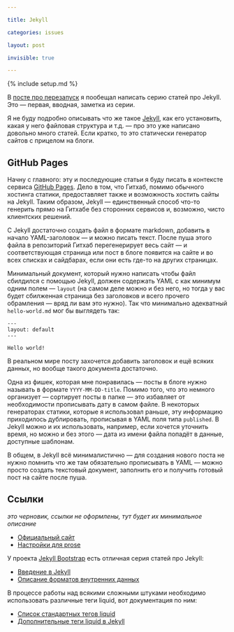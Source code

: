 ```yaml
---

title: Jekyll

categories: issues

layout: post

invisible: true

---
```


{% include setup.md %}

В [посте про перезапуск](http://kizu.ru/issues/restart/) я пообещал написать серию статей про Jekyll. Это — первая, вводная, заметка из серии.

Я не буду подробно описывать что же такое [Jekyll](https://github.com/mojombo/jekyll), как его установить, какая у него файловая структура и т.д. — про это уже написано довольно много статей. Если кратко, то это статически генератор сайтов с прицелом на блоги.

## GitHub Pages

Начну с главного: эту и последующие статьи я буду писать в контексте сервиса [GitHub Pages](http://pages.github.com). Дело в том, что Гитхаб, помимо обычного хостинга статики, предоставляет также и возможность хостить сайты на Jekyll. Таким образом, Jekyll — единственный способ что-то генерить прямо на Гитхабе без сторонних сервисов и, возможно, чисто клиентских решений.

С Jekyll достаточно создать файл в формате markdown, добавить в начало YAML-заголовок — и можно писать текст. После пуша этого файла в репозиторий Гитхаб перегенерирует весь сайт — и соответствующая страница или пост в блоге появится на сайте и во всех списках и сайдбарах, если они есть где-то на других страницах.

Минимальный документ, который нужно написать чтобы файл сбилдился с помощью Jekyll, должен содержать YAML с как минимум одним полем — `layout` (на самом деле можно и без него, но тогда у вас будет сбилженная страница без заголовков и всего прочего обрамления — вряд ли вам это нужно). Так что минимально адекватный `hello-world.md` мог бы выглядеть так:


    ---
    layout: default
    ---

    Hello world!

В реальном мире посту захочется добавить заголовок и ещё всяких данных, но вообще такого документа достаточно.

Одна из фишек, которая мне понравилась — посты в блоге нужно называть в формате `YYYY-MM-DD-title`. Помимо того, что это немного организует — сортирует посты в папке — это избавляет от необходимости прописывать дату в самом файле. В некоторых генераторах статики, которые я использовал раньше, эту информацию приходилось дублировать, прописывая в YAML поля типа `published`. В Jekyll можно и их использовать, например, если хочется уточнить время, но можно и без этого — дата из имени файла попадёт в данные, доступные шаблонам.

В общем, в Jekyll всё минималистично — для создания нового поста не нужно помнить что же там обязательно прописывать в YAML — можно просто создать текстовый документ, заполнить его и получить готовый пост на сайте после пуша.

## Ссылки

_это черновик, ссылки не оформлены, тут будет их минимальное описание_

- [Официальный сайт](http://jekyllrb.com)
- [Настройки для prose](http://prose.io/help/handbook.html)

У проекта [Jekyll Bootstrap](http://jekyllbootstrap.com) есть отличная серия статей про Jekyll:

- [Введение в Jekyll](http://jekyllbootstrap.com/lessons/jekyll-introduction.html)
- [Описание форматов внутренних данных](http://jekyllbootstrap.com/api/template-data-api.html)

В процессе работы над всякими сложными штуками необходимо использовать различные теги liquid, вот документация по ним:

- [Список стандартных тегов liquid](https://github.com/shopify/liquid/wiki/liquid-for-designers)
- [Дополнительные теги liquid в Jekyll](https://github.com/mojombo/jekyll/wiki/liquid-extensions)
